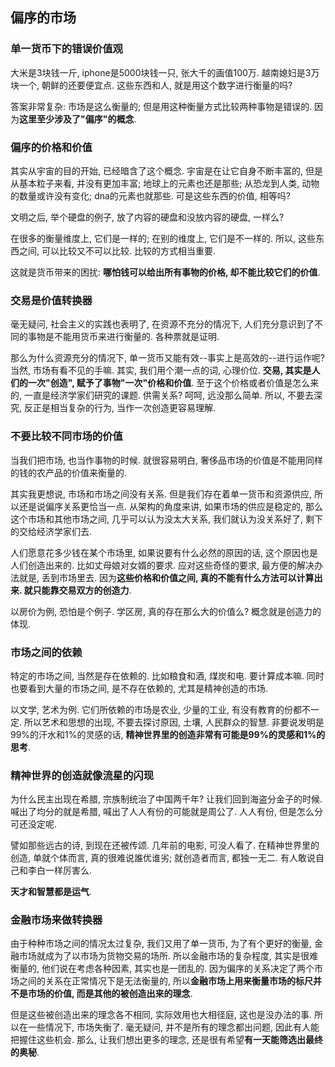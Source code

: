 ## 偏序的市场 ##

### 单一货币下的错误价值观 ###

大米是3块钱一斤, iphone是5000块钱一只, 张大千的画值100万. 越南媳妇是3万块一个, 朝鲜的还要便宜点. 这些东西和人, 就是用这个数字进行衡量的吗?

答案非常复杂: 市场是这么衡量的; 但是用这种衡量方式比较两种事物是错误的. 因为**这里至少涉及了"偏序"的概念**.

### 偏序的价格和价值 ###

其实从宇宙的目的开始, 已经暗含了这个概念. 宇宙是在让它自身不断丰富的, 但是从基本粒子来看, 并没有更加丰富; 地球上的元素也还是那些; 从恐龙到人类, 动物的数量或许没有变化; dna的元素也就那些. 可是这些东西的价值, 相等吗?

文明之后, 举个硬盘的例子, 放了内容的硬盘和没放内容的硬盘, 一样么?

在很多的衡量维度上, 它们是一样的; 在别的维度上, 它们是不一样的. 所以, 这些东西之间, 可以比较又不可以比较. 比较的方式相当重要.

这就是货币带来的困扰: **哪怕钱可以给出所有事物的价格, 却不能比较它们的价值**.

### 交易是价值转换器 ###

毫无疑问, 社会主义的实践也表明了, 在资源不充分的情况下, 人们充分意识到了不同的事物是不能用货币来进行衡量的. 各种票就是证明.

那么为什么资源充分的情况下, 单一货币又能有效--事实上是高效的--进行运作呢? 当然, 市场有看不见的手嘛. 其实, 我们用个潮一点的词, 心理价位. **交易, 其实是人们的一次"创造", 赋予了事物"一次"价格和价值**. 至于这个价格或者价值是怎么来的, 一直是经济学家们研究的课题. 供需关系? 呵呵, 远没那么简单. 所以, 不要去深究, 反正是相当复杂的行为, 当作一次创造更容易理解.

### 不要比较不同市场的价值 ###

当我们把市场, 也当作事物的时候. 就很容易明白, 奢侈品市场的价值是不能用同样的钱的农产品的价值来衡量的.

其实我更想说, 市场和市场之间没有关系. 但是我们存在着单一货币和资源供应, 所以还是说偏序关系更恰当一点. 从架构的角度来讲, 如果市场的供应是稳定的, 那么这个市场和其他市场之间, 几乎可以认为没太大关系, 我们就认为没关系好了, 剩下的交给经济学家们去.

人们愿意花多少钱在某个市场里, 如果说要有什么必然的原因的话, 这个原因也是人们创造出来的. 比如丈母娘对女婿的要求. 应对这些奇怪的要求, 最方便的解决办法就是, 丢到市场里去. 因为**这些价格和价值之间, 真的不能有什么方法可以计算出来. 就只能靠交易双方的创造力**.

以房价为例, 恐怕是个例子. 学区房, 真的存在那么大的价值么? 概念就是创造力的体现.

### 市场之间的依赖 ###

特定的市场之间, 当然是存在依赖的. 比如粮食和酒, 煤炭和电. 要计算成本嘛. 同时也要看到大量的市场之间, 是不存在依赖的, 尤其是精神创造的市场.

以文学, 艺术为例. 它们所依赖的市场是农业, 少量的工业, 有没有教育的份都不一定. 所以艺术和思想的出现, 不要去探讨原因, 土壤, 人民群众的智慧. 非要说发明是99%的汗水和1%的灵感的话, **精神世界里的创造非常有可能是99%的灵感和1%的思考**.

### 精神世界的创造就像流星的闪现 ###

为什么民主出现在希腊, 宗族制统治了中国两千年? 让我们回到海盗分金子的时候. 喊出了均分的就是希腊, 喊出了人人有份的可能就是周公了. 人人有份, 但是怎么分可还没定呢.

譬如那些远古的诗, 到现在还被传颂. 几年前的电影, 可没人看了. 在精神世界里的创造, 单就个体而言, 真的很难说誰优谁劣; 就创造者而言, 都独一无二. 有人敢说自己和李白一样厉害么.

**天才和智慧都是运气**.

### 金融市场来做转换器 ###

由于种种市场之间的情况太过复杂, 我们又用了单一货币, 为了有个更好的衡量, 金融市场就成为了以市场为货物交易的场所. 所以金融市场的复杂程度, 其实是很难衡量的, 他们说在考虑各种因素, 其实也是一团乱的. 因为偏序的关系决定了两个市场之间的关系在正常情况下是无法衡量的, 所以**金融市场上用来衡量市场的标尺并不是市场的价值, 而是其他的被创造出来的理念**.

但是这些被创造出来的理念各不相同, 实际效用也大相径庭, 这也是没办法的事. 所以在一些情况下, 市场失衡了. 毫无疑问, 并不是所有的理念都出问题, 因此有人能把握住这些机会. 那么, 让我们想出更多的理念, 还是很有希望**有一天能筛选出最终的奥秘**.